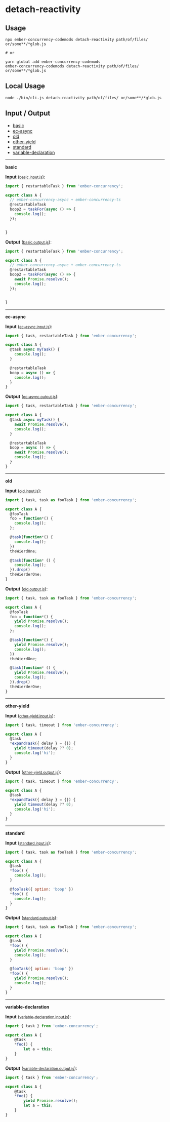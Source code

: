# detach-reactivity


## Usage

```
npx ember-concurrency-codemods detach-reactivity path/of/files/ or/some**/*glob.js

# or

yarn global add ember-concurrency-codemods
ember-concurrency-codemods detach-reactivity path/of/files/ or/some**/*glob.js
```

## Local Usage
```
node ./bin/cli.js detach-reactivity path/of/files/ or/some**/*glob.js
```

## Input / Output

<!--FIXTURES_TOC_START-->
* [basic](#basic)
* [ec-async](#ec-async)
* [old](#old)
* [other-yield](#other-yield)
* [standard](#standard)
* [variable-declaration](#variable-declaration)
<!--FIXTURES_TOC_END-->

<!--FIXTURES_CONTENT_START-->
---
<a id="basic">**basic**</a>

**Input** (<small>[basic.input.js](transforms/detach-reactivity/__testfixtures__/basic.input.js)</small>):
```js
import { restartableTask } from 'ember-concurrency';

export class A {
  // ember-concurrency-async + ember-concurrency-ts
  @restartableTask
  boop2 = taskFor(async () => {
    console.log();
  });


}

```

**Output** (<small>[basic.output.js](transforms/detach-reactivity/__testfixtures__/basic.output.js)</small>):
```js
import { restartableTask } from 'ember-concurrency';

export class A {
  // ember-concurrency-async + ember-concurrency-ts
  @restartableTask
  boop2 = taskFor(async () => {
    await Promise.resolve();
    console.log();
  });


}

```
---
<a id="ec-async">**ec-async**</a>

**Input** (<small>[ec-async.input.js](transforms/detach-reactivity/__testfixtures__/ec-async.input.js)</small>):
```js
import { task, restartableTask } from 'ember-concurrency';

export class A {
  @task async myTask() {
    console.log();
  }

  @restartableTask
  boop = async () => {
    console.log();
  }
}

```

**Output** (<small>[ec-async.output.js](transforms/detach-reactivity/__testfixtures__/ec-async.output.js)</small>):
```js
import { task, restartableTask } from 'ember-concurrency';

export class A {
  @task async myTask() {
    await Promise.resolve();
    console.log();
  }

  @restartableTask
  boop = async () => {
    await Promise.resolve();
    console.log();
  }
}

```
---
<a id="old">**old**</a>

**Input** (<small>[old.input.js](transforms/detach-reactivity/__testfixtures__/old.input.js)</small>):
```js
import { task, task as fooTask } from 'ember-concurrency';

export class A {
  @fooTask
  foo = function*() {
    console.log();
  };

  @task(function*() {
    console.log();
  })
  theWierdOne;

  @task(function* () {
    console.log();
  }).drop()
  theWierderOne;
}

```

**Output** (<small>[old.output.js](transforms/detach-reactivity/__testfixtures__/old.output.js)</small>):
```js
import { task, task as fooTask } from 'ember-concurrency';

export class A {
  @fooTask
  foo = function*() {
    yield Promise.resolve();
    console.log();
  };

  @task(function*() {
    yield Promise.resolve();
    console.log();
  })
  theWierdOne;

  @task(function* () {
    yield Promise.resolve();
    console.log();
  }).drop()
  theWierderOne;
}

```
---
<a id="other-yield">**other-yield**</a>

**Input** (<small>[other-yield.input.js](transforms/detach-reactivity/__testfixtures__/other-yield.input.js)</small>):
```js
import { task, timeout } from 'ember-concurrency';

export class A {
  @task
  *expandTask({ delay } = {}) {
    yield timeout(delay ?? 0);
    console.log('hi');
  }
}

```

**Output** (<small>[other-yield.output.js](transforms/detach-reactivity/__testfixtures__/other-yield.output.js)</small>):
```js
import { task, timeout } from 'ember-concurrency';

export class A {
  @task
  *expandTask({ delay } = {}) {
    yield timeout(delay ?? 0);
    console.log('hi');
  }
}

```
---
<a id="standard">**standard**</a>

**Input** (<small>[standard.input.js](transforms/detach-reactivity/__testfixtures__/standard.input.js)</small>):
```js
import { task, task as fooTask } from 'ember-concurrency';

export class A {
  @task
  *foo() {
    console.log();
  }

  @fooTask({ option: 'boop' })
  *foo() {
    console.log();
  }
}

```

**Output** (<small>[standard.output.js](transforms/detach-reactivity/__testfixtures__/standard.output.js)</small>):
```js
import { task, task as fooTask } from 'ember-concurrency';

export class A {
  @task
  *foo() {
    yield Promise.resolve();
    console.log();
  }

  @fooTask({ option: 'boop' })
  *foo() {
    yield Promise.resolve();
    console.log();
  }
}

```
---
<a id="variable-declaration">**variable-declaration**</a>

**Input** (<small>[variable-declaration.input.js](transforms/detach-reactivity/__testfixtures__/variable-declaration.input.js)</small>):
```js
import { task } from 'ember-concurrency';

export class A {
    @task
    *foo() {
        let a = this;
    }
}
```

**Output** (<small>[variable-declaration.output.js](transforms/detach-reactivity/__testfixtures__/variable-declaration.output.js)</small>):
```js
import { task } from 'ember-concurrency';

export class A {
    @task
    *foo() {
        yield Promise.resolve();
        let a = this;
    }
}
```
<!--FIXTURES_CONTENT_END-->
